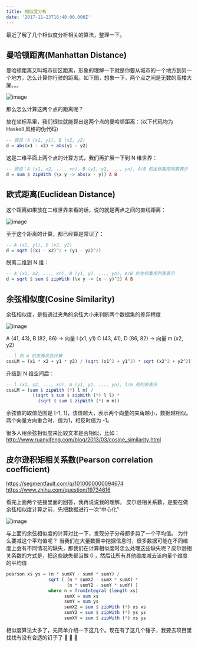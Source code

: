 ```yaml
---
title: 相似度分析
date: '2017-11-23T16:48:00.000Z'
---
```


最近了解了几个相似度分析相关的算法，整理一下。

## 曼哈顿距离(Manhattan Distance)

曼哈顿距离又叫城市街区距离，形象的理解一下就是你要从城市的一个地方到另一个地方，怎么计算你行驶的距离。如下图，想象一下，两个点之间是无数的高楼大厦。。。

![image](https://user-images.githubusercontent.com/10726701/33137191-3bf05858-cfe2-11e7-917f-751ef829a884.png)

那么怎么计算这两个点的距离呢？

放在坐标系里，我们很快就能算出这两个点的曼哈顿距离：(以下代码均为 Haskell 风格的伪代码)

```Haskell
-- 假设：A (x1, y1), B (x2, y2)
d = abs(x1 - x2) + abs(y1 - y2)
```
这是二维平面上两个点的计算方式，我们再扩展一下到 N 维世界：

```Haskell
-- 假设：A (x1, x2, ..., xn), B (y1, y2, ..., yn), A/B 的坐标集用列表表示
d = sum $ zipWith (\x y -> abs(x - y)) A B
```

## 欧式距离(Euclidean Distance)

这个距离如果放在二维世界来看的话，说的就是两点之间的直线距离：

![image](https://user-images.githubusercontent.com/10726701/33137207-4ae06c9a-cfe2-11e7-8d92-98d93d2a0d04.png)

至于这个距离的计算，都已经算是常识了：

```Haskell
-- A (x1, y1), B (x2, y2)
d = sqrt ((x1 - x2)^2 + (y1 - y2)^2)
```

脱离二维到 N 维：

```Haskell
-- A (x1, x2, ..., xn), B (y1, y2, ..., yn), A/B 的坐标集用列表表示
d = sqrt $ sum $ zipWith (\x y -> (x - y)^2) A B
```

## 余弦相似度(Cosine Similarity)

余弦相似度，是指通过夹角的余弦大小来判断两个数据集的差异程度

![image](https://user-images.githubusercontent.com/10726701/33137224-55a9d454-cfe2-11e7-912f-32c9862f7afc.png)

A (41, 43), B (82, 86) -> 向量 l (x1, y1)
C (43, 41), D (86, 82) -> 向量 m (x2, y2)

```Haskell
-- l 和 m 的夹角余弦计算
cosLM = (x1 * x2 + y1 * y2) / (sqrt (x1^2 + y1^2) * sqrt (x2^2 + y2^2))
```

升级到 N 维空间后：

```Haskell
-- l (x1, x2, ..., xn), m (y1, y2, ..., yn), l/m 用列表表示
cosLM = (sum $ zipWith (*) l m) /
          ((sqrt $ sum $ zipWith (*) l l) *
            (sqrt $ sum $ zipWith (*) m m))
```

余弦值的取值范围是 [-1, 1]，该值越大，表示两个向量的夹角越小，数据越相似。两个向量方向重合时，值为1，相反时值为 -1。

很多人用余弦相似度来比较文本是否相似，比如：
http://www.ruanyifeng.com/blog/2013/03/cosine_similarity.html

## 皮尔逊积矩相关系数(Pearson correlation coefficient)

https://segmentfault.com/q/1010000000094674
https://www.zhihu.com/question/19734616

看完上面两个链接里面的回答，我再说说我的理解。
皮尔逊相关系数，是要在做余弦相似度计算之前，先把数据进行一次“中心化”

![image](https://user-images.githubusercontent.com/10726701/33137077-e3675c86-cfe1-11e7-91b7-bfc79da794ae.png)

与上面的余弦相似度的计算对比一下，发现分子分母都多剪了一个平均值。
为什么要减这个平均值呢？
当我们在大量数据中挖掘信息时，很多数据可能在不同维度上会有不同情况的缺失，那我们在计算相似度时怎么处理这些缺失呢？皮尔逊相关系数的方式是，把这些缺失都当做 0 ，然后让所有其他维度减去该向量个维度的平均值

```Haskell
pearson xs ys = (n * sumXY - sumX * sumY) /
                sqrt ( (n * sumX2 - sumX * sumX) *
                       (n * sumY2 - sumY * sumY) )
                where n = fromIntegral (length xs)
                      sumX = sum xs
                      sumY = sum ys
                      sumX2 = sum $ zipWith (*) xs xs
                      sumY2 = sum $ zipWith (*) ys ys
                      sumXY = sum $ zipWith (*) xs ys
```

相似度算法太多了，先简单介绍一下这几个。现在有了这几个锤子，我要去项目里找找有没有合适的钉子了 🤣 🤣 🤣
